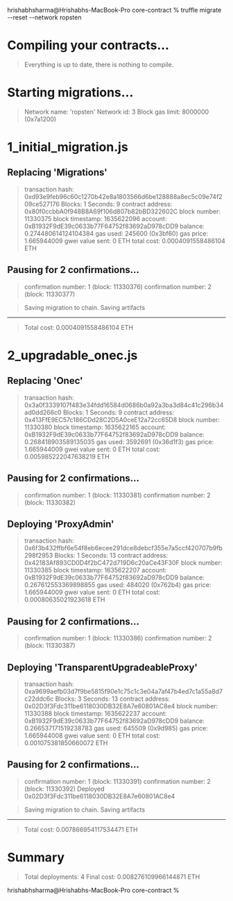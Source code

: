 hrishabhsharma@Hrishabhs-MacBook-Pro core-contract % truffle migrate --reset --network ropsten

Compiling your contracts...
===========================
> Everything is up to date, there is nothing to compile.



Starting migrations...
======================
> Network name:    'ropsten'
> Network id:      3
> Block gas limit: 8000000 (0x7a1200)


1_initial_migration.js
======================

   Replacing 'Migrations'
   ----------------------
   > transaction hash:    0xd93e9feb96c60c1270b42e8a1803566d6be128888a8ec5c09e74f209ce527176
   > Blocks: 1            Seconds: 9
   > contract address:    0x80f0ccbbA0f948B8A69f106d807b82bBD322602C
   > block number:        11330375
   > block timestamp:     1635622096
   > account:             0xB1932F9dE39c0633b77F64752f83692aD978cDD9
   > balance:             0.274480614124104384
   > gas used:            245600 (0x3bf60)
   > gas price:           1.665944009 gwei
   > value sent:          0 ETH
   > total cost:          0.0004091558486104 ETH

   Pausing for 2 confirmations...
   ------------------------------
   > confirmation number: 1 (block: 11330376)
   > confirmation number: 2 (block: 11330377)

   > Saving migration to chain.
   > Saving artifacts
   -------------------------------------
   > Total cost:     0.0004091558486104 ETH


2_upgradable_onec.js
====================

   Replacing 'Onec'
   ----------------
   > transaction hash:    0x3a0f3339107f483e34fdd16584d0686b0a92a3ba3d84c41c296b34ad0dd266c0
   > Blocks: 1            Seconds: 9
   > contract address:    0x413FfE9EC57c186CDd28C2D5A0ceE12a72cc65D8
   > block number:        11330380
   > block timestamp:     1635622165
   > account:             0xB1932F9dE39c0633b77F64752f83692aD978cDD9
   > balance:             0.268418903589135035
   > gas used:            3592691 (0x36d1f3)
   > gas price:           1.665944009 gwei
   > value sent:          0 ETH
   > total cost:          0.005985222047638219 ETH

   Pausing for 2 confirmations...
   ------------------------------
   > confirmation number: 1 (block: 11330381)
   > confirmation number: 2 (block: 11330382)

   Deploying 'ProxyAdmin'
   ----------------------
   > transaction hash:    0x6f3b432ffbf6e54f8eb6ecee291dce8debcf355e7a5ccf420707b9fb298f2953
   > Blocks: 1            Seconds: 13
   > contract address:    0x42183Af893CD0D4f2bC472d719D6c20aCe43F30F
   > block number:        11330385
   > block timestamp:     1635622207
   > account:             0xB1932F9dE39c0633b77F64752f83692aD978cDD9
   > balance:             0.267612553369898855
   > gas used:            484020 (0x762b4)
   > gas price:           1.665944009 gwei
   > value sent:          0 ETH
   > total cost:          0.00080635021923618 ETH

   Pausing for 2 confirmations...
   ------------------------------
   > confirmation number: 1 (block: 11330386)
   > confirmation number: 2 (block: 11330387)

   Deploying 'TransparentUpgradeableProxy'
   ---------------------------------------
   > transaction hash:    0xa9699aefb03d7f9be5815f90e1c75c1c3e04a7af47b4ed7c1a55a8d7c22ddc6c
   > Blocks: 3            Seconds: 13
   > contract address:    0x02D3f3Fdc311be6118030DB32E8A7e60801AC8e4
   > block number:        11330388
   > block timestamp:     1635622237
   > account:             0xB1932F9dE39c0633b77F64752f83692aD978cDD9
   > balance:             0.266537171519238783
   > gas used:            645509 (0x9d985)
   > gas price:           1.665944008 gwei
   > value sent:          0 ETH
   > total cost:          0.001075381850660072 ETH

   Pausing for 2 confirmations...
   ------------------------------
   > confirmation number: 1 (block: 11330391)
   > confirmation number: 2 (block: 11330392)
Deployed 0x02D3f3Fdc311be6118030DB32E8A7e60801AC8e4

   > Saving migration to chain.
   > Saving artifacts
   -------------------------------------
   > Total cost:     0.007866954117534471 ETH


Summary
=======
> Total deployments:   4
> Final cost:          0.008276109966144871 ETH


hrishabhsharma@Hrishabhs-MacBook-Pro core-contract % 
